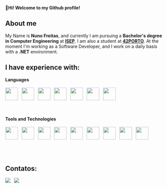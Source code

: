 👋**Hi! Welcome to my Github profile!**

## About me ##

My Name is **Nuno Freitas**, and currently I am pursuing a **Bachelor's degree in Computer Engineering** at **[ISEP](https://www.isep.ipp.pt/)**.
I am also a student at **[42PORTO](https://www.42porto.com/)**.
At the moment I'm working as a Software Developer, and I work on a daily basis with a **.NET** environment.

## I have experience with: ##
 **Languages**
 <br><br>
   <img src="https://cdn.jsdelivr.net/gh/devicons/devicon@latest/icons/csharp/csharp-original.svg"  width="40" height="40"/> &nbsp;
   <img src="https://cdn.jsdelivr.net/gh/devicons/devicon@latest/icons/c/c-original.svg" width="40" height="40"/> &nbsp;
   <img src="https://cdn.jsdelivr.net/gh/devicons/devicon@latest/icons/java/java-original-wordmark.svg" width="40" height="40"/> &nbsp;
   <img src="https://cdn.jsdelivr.net/gh/devicons/devicon@latest/icons/javascript/javascript-original.svg" width="40" height="40"/> &nbsp;
   <img src="https://cdn.jsdelivr.net/gh/devicons/devicon@latest/icons/microsoftsqlserver/microsoftsqlserver-original-wordmark.svg" width="40" height="40"/> &nbsp;
   <img src="https://cdn.jsdelivr.net/gh/devicons/devicon@latest/icons/css3/css3-original-wordmark.svg" width="40" height="40"/> &nbsp;
   <img src="https://cdn.jsdelivr.net/gh/devicons/devicon@latest/icons/html5/html5-original-wordmark.svg" width="40" height="40"/> &nbsp;
          
 <br><br>
 **Tools and Technologies**
 <br><br>
  <img src="https://cdn.jsdelivr.net/gh/devicons/devicon@latest/icons/bash/bash-plain.svg" width="40" height="40"/> &nbsp;
  <img src="https://cdn.jsdelivr.net/gh/devicons/devicon@latest/icons/intellij/intellij-original.svg" width="40" height="40"/> &nbsp;
  <img src="https://cdn.jsdelivr.net/gh/devicons/devicon@latest/icons/visualstudio/visualstudio-original.svg" width="40" height="40"/> &nbsp;
  <img src="https://cdn.jsdelivr.net/gh/devicons/devicon@latest/icons/vscode/vscode-original.svg" width="40" height="40"/> &nbsp;
  <img src="https://cdn.jsdelivr.net/gh/devicons/devicon@latest/icons/ubuntu/ubuntu-original-wordmark.svg" width="40" height="40"/> &nbsp;
  <img src="https://cdn.jsdelivr.net/gh/devicons/devicon@latest/icons/dot-net/dot-net-original-wordmark.svg" width="40" height="40"/> &nbsp;
  <img src="https://cdn.jsdelivr.net/gh/devicons/devicon@latest/icons/bootstrap/bootstrap-plain-wordmark.svg" width="40" height="40"/> &nbsp;
  <img src="https://cdn.jsdelivr.net/gh/devicons/devicon@latest/icons/github/github-original-wordmark.svg"  width="40" height="40"/> &nbsp;
  <img src="https://cdn.jsdelivr.net/gh/devicons/devicon@latest/icons/slack/slack-original.svg" width="40" height="40"/> &nbsp;


 <br><br>
## Contatos: ##

<a href = "mailto:nuno.rafael.neto.freitas@gmail.com"><img loading="lazy" src="https://img.shields.io/badge/Gmail-D14836?style=for-the-badge&logo=gmail&logoColor=white" target="_blank"></a> &nbsp;
<a href="https://www.linkedin.com/in/nunorafaelnetofreitas" target="_blank"><img loading="lazy" src="https://img.shields.io/badge/-LinkedIn-%230077B5?style=for-the-badge&logo=linkedin&logoColor=white" target="_blank"></a> &nbsp;


